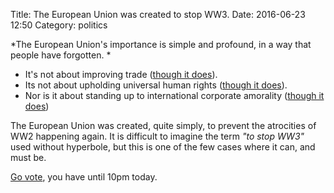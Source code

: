 Title: The European Union was created to stop WW3.
Date: 2016-06-23 12:50
Category: politics

*The European Union's importance is simple and profound, in a way that people have forgotten. *


 - It's not about improving trade ([though it does](http://www.ft.com/cms/s/2/3748166e-3151-11e6-ad39-3fee5ffe5b5b.html)).
 - Its not about upholding universal human rights ([though it does](https://en.wikipedia.org/wiki/European_Court_of_Human_Rights)).
 - Nor is it about standing up to international corporate amorality ([though it does](http://www.nytimes.com/2015/04/16/business/international/european-union-google-antitrust-case.html?_r=0))

The European Union was created, quite simply, to prevent the atrocities of WW2 happening again.
It is difficult to imagine the term _"to stop WW3"_ used without hyperbole, but this is one of the few cases where it can, and must be.


[Go vote](http://www.bbc.co.uk/news/uk-politics-eu-referendum-36584905), you have until 10pm today.
